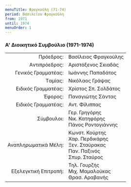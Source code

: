 ```yaml
---
menuTitle: Φραγκούλη (71-74)
period: Βασιλείου Φραγκούλη
from: 1971
until: 1974
menuOrder: 1
---
```


### Α' Διοικητικό Συμβούλιο (1971-1974)

|                              |                        |
| ---------------------------: | :----------------------|
| Πρόεδρος: | Βασίλειος Φραγκούλης|
| Aντιπρόεδρος: |  Αριστόξενος Σκιαδάς|
| Γενικός Γραμματέας: | Ιωάννης Παπαδάτος |
| Tαμίας: | Νικόλαος Γράψας|
| Eιδικός Γραμματέας: | Χρίστος Σπ. Σολδάτος|
| Έφορος: | Παναγιώτης Σάντας|
| Ειδικός Γραμματέας: | Αντ. Φίλιππας|
| Σύμβουλοι: | Γερ. Γρηγόρης<br/>Νικ. Κατηφόρης<br/>Πάνος Ροντογιάννης|
| Αναπληρωματικά Mέλη: | Κωνστ. Κούρτης<br/>Χαρ. Περδικάρης<br/>Ξεν. Σταύρακας<br/>Παν. Παξινός<br/>Σπυρ. Σταύρος|
| Εξελεγκτική Επιτροπή: | Τηλ. Γουρζής<br/>Μιχ. Μαμαλούκας<br/>Θρασ. Αραβανής|
